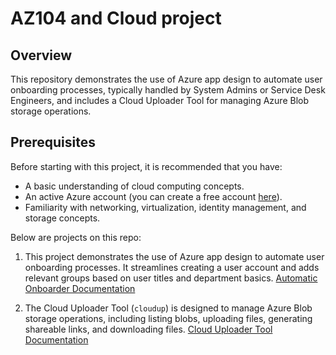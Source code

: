 # AZ104 and Cloud project

## Overview

This repository demonstrates the use of Azure app design to automate user onboarding processes, typically handled by System Admins or Service Desk Engineers, and includes a Cloud Uploader Tool for managing Azure Blob storage operations.

## Prerequisites

Before starting with this project, it is recommended that you have:

- A basic understanding of cloud computing concepts.
- An active Azure account (you can create a free account [here](https://azure.microsoft.com/free/)).
- Familiarity with networking, virtualization, identity management, and storage concepts.

Below are projects on this repo:

1. This project demonstrates the use of Azure app design to automate user onboarding processes. It streamlines creating a user account and adds relevant groups based on user titles and department basics.
   [Automatic Onboarder Documentation](https://github.com/pyprajwal/AZ104-PROJECTS/blob/master/automatic_onboarder/userOnboarder.md)

2. The Cloud Uploader Tool (`cloudup`) is designed to manage Azure Blob storage operations, including listing blobs, uploading files, generating shareable links, and downloading files.
   [Cloud Uploader Tool Documentation](https://github.com/pyprajwal/AZ104-PROJECTS/blob/master/clouduploader/cloudup.md)
